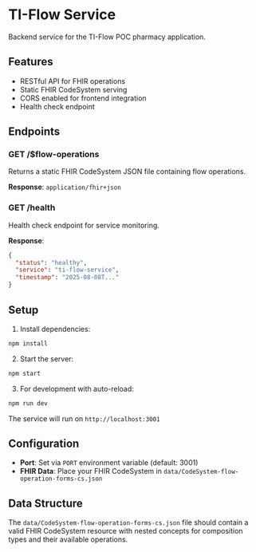 # TI-Flow Service

Backend service for the TI-Flow POC pharmacy application.

## Features

- RESTful API for FHIR operations
- Static FHIR CodeSystem serving
- CORS enabled for frontend integration
- Health check endpoint

## Endpoints

### GET /$flow-operations
Returns a static FHIR CodeSystem JSON file containing flow operations.

**Response**: `application/fhir+json`

### GET /health
Health check endpoint for service monitoring.

**Response**: 
```json
{
  "status": "healthy",
  "service": "ti-flow-service", 
  "timestamp": "2025-08-08T..."
}
```

## Setup

1. Install dependencies:
```bash
npm install
```

2. Start the server:
```bash
npm start
```

3. For development with auto-reload:
```bash
npm run dev
```

The service will run on `http://localhost:3001`

## Configuration

- **Port**: Set via `PORT` environment variable (default: 3001)
- **FHIR Data**: Place your FHIR CodeSystem in `data/CodeSystem-flow-operation-forms-cs.json`

## Data Structure

The `data/CodeSystem-flow-operation-forms-cs.json` file should contain a valid FHIR CodeSystem resource with nested concepts for composition types and their available operations.
